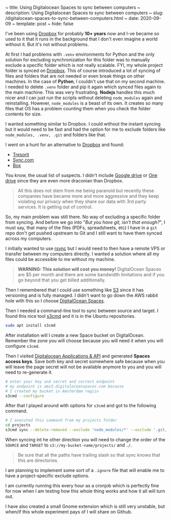 ~ title: Using Digitalocean Spaces to sync between computers
~ description: Using Digitalocean Spaces to sync between computers
~ slug: /digitalocean-spaces-to-sync-between-computers.html
~ date: 2020-09-09
~ template: post
~ hide: false


I've been using [Dropbox](https://www.dropbox.com/) for probably **10+ years** now and I-ve became so used to it that it runs in the background that I don't even imagine a world without it. But it's not without problems.

At first I had problems with `.venv` environments for Python and the only solution for excluding synchronization for this folder was to manually exclude a specific folder which is not really scalable. FYI, my whole project folder is synced on [Dropbox](https://www.dropbox.com/). This of course introduced a lot of syncing of files and folders that are not needed or even break things on other machines. In the case of **Python**, I couldn't use that on my second machine. I needed to delete `.venv` folder and pip it again which synced files again to the main machine. This was very frustrating. **Nodejs** handles this much nicer and I can just run the scripts without deleting `node_modules` again and reinstalling. However, `node_modules` is a beast of its own. It creates so many files that OS has a problem counting them when you check the folder contents for size.

I wanted something similar to Dropbox. I could without the instant syncing but it would need to be fast and had the option for me to exclude folders like `node_modules, .venv, .git` and folders like that.

I went on a hunt for an alternative to [Dropbox](https://www.dropbox.com/) and found:

- [Tresorit](https://tresorit.com/)
- [Sync.com](https://sync.com)
- [Box](https://www.box.com/)

You know, the usual list of suspects. I didn't include [Google drive](https://drive.google.com) or [One drive](https://onedrive.live.com/) since they are even more draconian than Dropbox.

> All this does not stem from me being paranoid but recently these companies have became more and more aggressive and they keep violating our privacy when they share our data with 3rd party services. It is getting out of control.

So, my main problem was still there. No way of excluding a specific folder from syncing. And before we go into "*But you have git, isn't that enough?*", I must say, that many of the files (PDFs, spreadsheets, etc) I have in a `git` repo don't get pushed upstream to Git and I still want to have them synced across my computers.

I initially wanted to use [rsync](https://linux.die.net/man/1/rsync) but I would need to then have a remote VPS or transfer between my computers directly. I wanted a solution where all my files could be accessible to me without my machine.

> **WARNING: This solution will cost you money!** DigitalOcean Spaces are $5 per month and there are some bandwidth limitations and if you go beyond that you get billed additionally.

Then I remembered that I could use something like [S3](https://en.wikipedia.org/wiki/Amazon_S3) since it has versioning and is fully managed. I didn't want to go down the AWS rabbit hole with this so I choose [DigitalOcean Spaces](https://www.digitalocean.com/products/spaces/).

Then I needed a command-line tool to sync between source and target. I found this nice tool [s3cmd](https://s3tools.org/s3cmd) and it is in the Ubuntu repositories.

```bash
sudo apt install s3cmd
```

After installation will I create a new Space bucket on DigitalOcean. Remember the zone you will choose because you will need it when you will configure `s3cmd`.

Then I visited [Digitalocean Applications & API](https://cloud.digitalocean.com/account/api/tokens) and generated **Spaces access keys**. Save both key and secret somewhere safe because when you will leave the page secret will not be available anymore to you and you will need to re-generate it.

```bash
# enter your key and secret and correct endpoint
# my endpoint is ams3.digitaloceanspaces.com because
# I created my bucket in Amsterdam regiin
s3cmd --configure
```
After that I played around with options for `s3cmd` and got to the following command.

```bash
# I executed this command from my projects folder
cd projects
s3cmd sync --delete-removed --exclude 'node_modules/*' --exclude '.git/*' --exclude '.venv/*' ./ s3://my-bucket-name/projects/
```

When syncing int he other direction you will need to change the order of the `SOURCE` and `TARGET` to `s3://my-bucket-name/projects/` and `./`.

> Be sure that all the paths have trailing slash so that sync knows that this are directories.

I am planning to implement some sort of a `.ignore` file that will enable me to have a project-specific exclude options.

I am currently running this every hour as a cronjob which is perfectly fine for now when I am testing how this whole thing works and how it all will turn out.

I have also created a small Gnome extension which is still very unstable, but when/if this whole experiment pays of I will share on Github.
